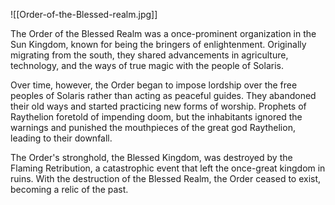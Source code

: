 ![[Order-of-the-Blessed-realm.jpg]]

The Order of the Blessed Realm was a once-prominent organization in the Sun Kingdom, known for being the bringers of enlightenment. Originally migrating from the south, they shared advancements in agriculture, technology, and the ways of true magic with the people of Solaris.

Over time, however, the Order began to impose lordship over the free peoples of Solaris rather than acting as peaceful guides. They abandoned their old ways and started practicing new forms of worship. Prophets of Raythelion foretold of impending doom, but the inhabitants ignored the warnings and punished the mouthpieces of the great god Raythelion, leading to their downfall.

The Order's stronghold, the Blessed Kingdom, was destroyed by the Flaming Retribution, a catastrophic event that left the once-great kingdom in ruins. With the destruction of the Blessed Realm, the Order ceased to exist, becoming a relic of the past.
